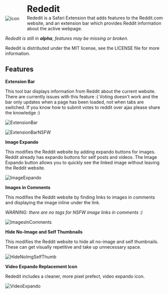 <div>
	<img src="http://github.com/InScopeApps/Rededit/raw/master/Rededit.safariextension/Icon-64.png" alt="Icon" />
	<div style="margin-top: -64px; margin-left: 64px; padding-left: 5px;">
		<h1 style="margin: 8px 0 3px 0;">Rededit</h1>
		<p style="margin: 0;">Rededit is a Safari Extension that adds features to the Reddit.com website, and an extension bar which provides Reddit information about the active webpage.</p>
	</div>
</div>

*Rededit is still in **alpha**, features may be missing or broken.*

Rededit is distributed under the MIT license, see the LICENSE file for more information.

Features
--------

**Extension Bar**

This tool bar displays information from Reddit about the current website. There are currently issues with this feature :( Voting doesn't work and the bar only updates when a page has been loaded, not when tabs are switched. If you know how to submit votes to reddit over ajax please share the knowledge :)

![ExtensionBar](http://github.com/InScopeApps/Rededit/raw/master/ScreenShots/ExtensionBar.png)

![ExtensionBarNSFW](http://github.com/InScopeApps/Rededit/raw/master/ScreenShots/ExtensionBarNSFW.png)

**Image Expando**

This modifies the Reddit website by adding expando buttons for images. Reddit already has expando buttons for self posts and videos. The Image Expando button allows you to quickly see the linked image without leaving the Reddit website.

![ImageExpando](http://github.com/InScopeApps/Rededit/raw/master/ScreenShots/ImageExpando.png)

**Images in Comments**

This modifies the Reddit website by finding links to images in comments and displaying the image inline under the link. 

*WARNING: there are no tags for NSFW image links in comments :)*

![ImagesInComments](http://github.com/InScopeApps/Rededit/raw/master/ScreenShots/ImagesInComments.png)

**Hide No-Image and Self Thumbnails**

This modifies the Reddit website to hide all no-image and self thumbnails. These can get visually repetitive and take up unnecessary space.

![HideNoImgSelfThumb](http://github.com/InScopeApps/Rededit/raw/master/ScreenShots/HideNoImgSelfThumb.png)

**Video Expando Replacement Icon**

Rededit includes a cleaner, more pixel prefect, video expando icon.

![VideoExpando](http://github.com/InScopeApps/Rededit/raw/master/ScreenShots/VideoExpando.png)


